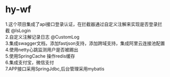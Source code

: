 # hy-wf
1.这个项目集成了api接口登录认证，在拦截器通过自定义注解来实现是否登录拦截  @IsLogin<br/> 
2.自定义注解记录日志 @CustomLog<br/> 
3.集成swagger文档，添加fastjson支持，添加跨域支持，集成阿里云连接池配置<br/> 
4.使用netty心跳监测用户是否被踢出<br/> 
5.使用SpringCache 操作redis缓存<br/> 
6.集成支付宝，微信支付<br/> 
7.APP接口采用SpringJdbc,后台管理采用mybatis





